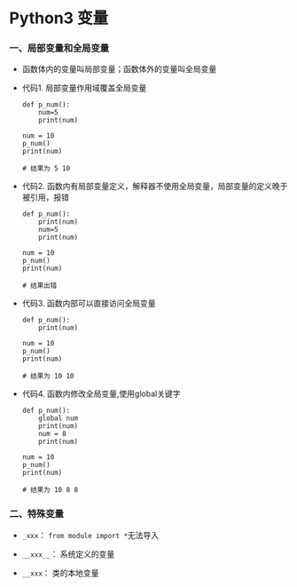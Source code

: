 # Python3 变量

### 一、局部变量和全局变量

* 函数体内的变量叫局部变量；函数体外的变量叫全局变量

* 代码1. 局部变量作用域覆盖全局变量

      def p_num():
          num=5
          print(num)

      num = 10
      p_num()
      print(num)

      # 结果为 5 10

* 代码2. 函数内有局部变量定义，解释器不使用全局变量，局部变量的定义晚于被引用，报错

      def p_num():
          print(num)
          num=5
          print(num)

      num = 10
      p_num()
      print(num)

      # 结果出错

* 代码3. 函数内部可以直接访问全局变量

      def p_num():
          print(num)

      num = 10
      p_num()
      print(num)

      # 结果为 10 10

* 代码4. 函数内修改全局变量,使用global关键字

      def p_num():
          global num
          print(num)
          num = 8
          print(num)

      num = 10
      p_num()
      print(num)

      # 结果为 10 8 8

### 二、特殊变量


* `_xxx`：    `from module import *`无法导入     

* `__xxx__`：  系统定义的变量     

* `__xxx`：   类的本地变量



















